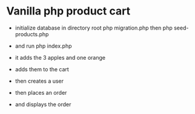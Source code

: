# Vanilla php product cart

* initialize database in directory root php migration.php then php seed-products.php

* and run php index.php

 - it adds the 3 apples and one orange

 - adds them to the cart

 - then creates a user

 - then places an order

 - and displays the order